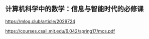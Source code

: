 ## 计算机科学中的数学：信息与智能时代的必修课
https://mlog.club/article/2029724

https://courses.csail.mit.edu/6.042/spring17/mcs.pdf
